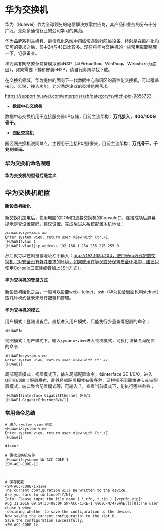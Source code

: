 





# 华为交换机



华为（Huawei）作为全球领先的电信解决方案供应商，其产品和业务的分布十分广泛，是众多通信行业的公司学习的典范。

华为品牌系列交换机，是信息化系统中用经常遇到的网络设备，特别是在国产化和安可的要求之后，其中24与48口比较多。现在将华为交换机的一些常用配置整理一下，记录备查。

华为具有网络安全设备模拟器eNSP（以VirtualBox、WinPcap、Wireshark为底层），如果需要下载和安装eNSP，请自行爬网寻找下载。



在交换机领域，华为提供的面向下一代数据中心和园区的高性能交换机，可以覆盖核心、汇聚、接入功能，充分满足企业的灵活组网需求。

 https://support.huawei.com/enterprise/zh/category/switch-pid-9856733



- **数据中心交换机**

数据中心交换机用于连接服务器/IP存储，目前主流架构：**万兆接入，40G/100G骨干。**

- **园区交换机**

园区网交换机说简单点，主要用于连接PC/摄像头，目前主流架构：**万兆骨干，千兆到桌面。**



### 华为交换机命名规则





#### 华为交换机的型号后缀含义





## 华为交换机配置



#### 新设备初始化

新交换机加电后，使用电脑的COM口连接交换机的Console口，连接成功后屏幕提示是否设置密码，建议设置，完成后进入系统配置本机地址：

```shell
<HUAWEI>system-view
Enter system view, return user view with Ctrl+Z.
[HUAWEI]vlan 1
[HUAWEI-vlan1]ip address 192.168.1.254 255.255.255.0
```

然后就可以在浏览器地址栏中输入：http://192.168.1.254，使用Web方式配置交换机（对安全没有特殊要求的环境，如果使用在等保或分保等安全环境中，建议只使用Console口直连或者加上SSH方式）。



#### 华为交换机的登录方式

新设备初始化之后，一般可以设置web，telnet，ssh（华为设备里面也叫stelnet）这几种模式登录来进行配置和管理。

#### 华为交换机的模式



用户模式：登陆设备后，直接进入用户模式，只能执行少量查看配置的命令；

```shell
<HUAWEI>
```



视图模式：用户模式下，输入system-view进入视图模式，可执行设备全局配置的命令；

```shell
<HUAWEI>system-view
Enter system view, return user view with Ctrl+Z.
[HUAWEI]
```





局部配置模式：视图模式下，输入局部配置命令，如interface GE 1/0/0，进入GE1/0/0端口配置模式，此外局部配置模式有很多种，可根据不同需求进入vlan配置模式、端口聚合配置模式等，可输入？，查看当前模式下，能执行哪些命令；

```shell
[HUAWEI]interface GigabitEthernet 0/0/1
[HUAWEI-GigabitEthernet0/0/1]
```





### 常用命令总结



```shell
# 进入 system-view 模式
<Huawei>system-view
Enter system view, return user view with Ctrl+Z.
[Huawei]

discur

# 更改交换机名称
[Huawei]sysname SW-ACC-CORE-1
[SW-ACC-CORE-1]



# 保存配置
<SW-ACC-CORE-1>save
The current configuration will be written to the device.
Are you sure to continue?[Y/N]y
Info: Please input the file name ( *.cfg, *.zip ) [vrpcfg.zip]:
Aug 31 2016 09:50:33-08:00 SW-ACC-CORE-1 %%01CFM/4/SAVE(l)[0]:The user chose Y when
 deciding whether to save the configuration to the device.
Now saving the current configuration to the slot 0.
Save the configuration successfully.
<SW-ACC-CORE-1>
```

